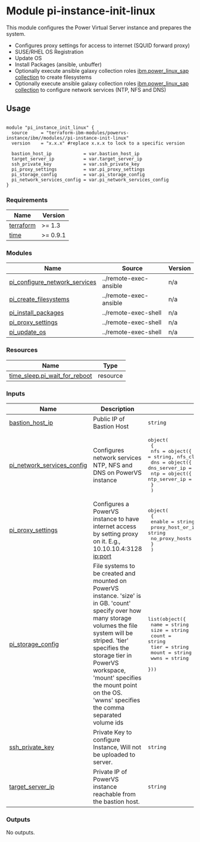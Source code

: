 # Module pi-instance-init-linux

This module configures the Power Virtual Server instance and prepares the system.

- Configures proxy settings for access to internet (SQUID forward proxy)
- SUSE/RHEL OS Registration
- Update OS
- Install Packages (ansible, unbuffer)
- Optionally execute ansible galaxy collection roles [ibm.power_linux_sap collection](https://galaxy.ansible.com/ui/repo/published/ibm/power_linux_sap/) to create filesystems
- Optionally execute ansible galaxy collection roles [ibm.power_linux_sap collection](https://galaxy.ansible.com/ui/repo/published/ibm/power_linux_sap/) to configure network services (NTP, NFS and DNS)

## Usage
```hcl

module "pi_instance_init_linux" {
  source     = "terraform-ibm-modules/powervs-instance/ibm//modules//pi-instance-init-linux"
  version    = "x.x.x" #replace x.x.x to lock to a specific version

  bastion_host_ip            = var.bastion_host_ip
  target_server_ip           = var.target_server_ip
  ssh_private_key            = var.ssh_private_key
  pi_proxy_settings          = var.pi_proxy_settings
  pi_storage_config          = var.pi_storage_config
  pi_network_services_config = var.pi_network_services_config
}
```

<!-- BEGINNING OF PRE-COMMIT-TERRAFORM DOCS HOOK -->
### Requirements

| Name | Version |
|------|---------|
| <a name="requirement_terraform"></a> [terraform](#requirement\_terraform) | >= 1.3 |
| <a name="requirement_time"></a> [time](#requirement\_time) | >= 0.9.1 |

### Modules

| Name | Source | Version |
|------|--------|---------|
| <a name="module_pi_configure_network_services"></a> [pi\_configure\_network\_services](#module\_pi\_configure\_network\_services) | ../remote-exec-ansible | n/a |
| <a name="module_pi_create_filesystems"></a> [pi\_create\_filesystems](#module\_pi\_create\_filesystems) | ../remote-exec-ansible | n/a |
| <a name="module_pi_install_packages"></a> [pi\_install\_packages](#module\_pi\_install\_packages) | ../remote-exec-shell | n/a |
| <a name="module_pi_proxy_settings"></a> [pi\_proxy\_settings](#module\_pi\_proxy\_settings) | ../remote-exec-shell | n/a |
| <a name="module_pi_update_os"></a> [pi\_update\_os](#module\_pi\_update\_os) | ../remote-exec-shell | n/a |

### Resources

| Name | Type |
|------|------|
| [time_sleep.pi_wait_for_reboot](https://registry.terraform.io/providers/hashicorp/time/latest/docs/resources/sleep) | resource |

### Inputs

| Name | Description | Type | Default | Required |
|------|-------------|------|---------|:--------:|
| <a name="input_bastion_host_ip"></a> [bastion\_host\_ip](#input\_bastion\_host\_ip) | Public IP of Bastion Host | `string` | n/a | yes |
| <a name="input_pi_network_services_config"></a> [pi\_network\_services\_config](#input\_pi\_network\_services\_config) | Configures network services NTP, NFS and DNS on PowerVS instance | <pre>object(<br>    {<br>      nfs = object({ enable = bool, nfs_server_path = string, nfs_client_path = string })<br>      dns = object({ enable = bool, dns_server_ip = string })<br>      ntp = object({ enable = bool, ntp_server_ip = string })<br>    }<br>  )</pre> | n/a | yes |
| <a name="input_pi_proxy_settings"></a> [pi\_proxy\_settings](#input\_pi\_proxy\_settings) | Configures a PowerVS instance to have internet access by setting proxy on it. E.g., 10.10.10.4:3128 <ip:port> | <pre>object(<br>    {<br>      enable                = string<br>      proxy_host_or_ip_port = string<br>      no_proxy_hosts        = string<br>    }<br>  )</pre> | n/a | yes |
| <a name="input_pi_storage_config"></a> [pi\_storage\_config](#input\_pi\_storage\_config) | File systems to be created and mounted on PowerVS instance. 'size' is in GB. 'count' specify over how many storage volumes the file system will be striped. 'tier' specifies the storage tier in PowerVS workspace, 'mount' specifies the mount point on the OS. 'wwns' specifies the comma separated volume ids | <pre>list(object({<br>    name  = string<br>    size  = string<br>    count = string<br>    tier  = string<br>    mount = string<br>    wwns  = string<br>  }))</pre> | n/a | yes |
| <a name="input_ssh_private_key"></a> [ssh\_private\_key](#input\_ssh\_private\_key) | Private Key to configure Instance, Will not be uploaded to server. | `string` | n/a | yes |
| <a name="input_target_server_ip"></a> [target\_server\_ip](#input\_target\_server\_ip) | Private IP of PowerVS instance reachable from the bastion host. | `string` | n/a | yes |

### Outputs

No outputs.
<!-- END OF PRE-COMMIT-TERRAFORM DOCS HOOK -->
